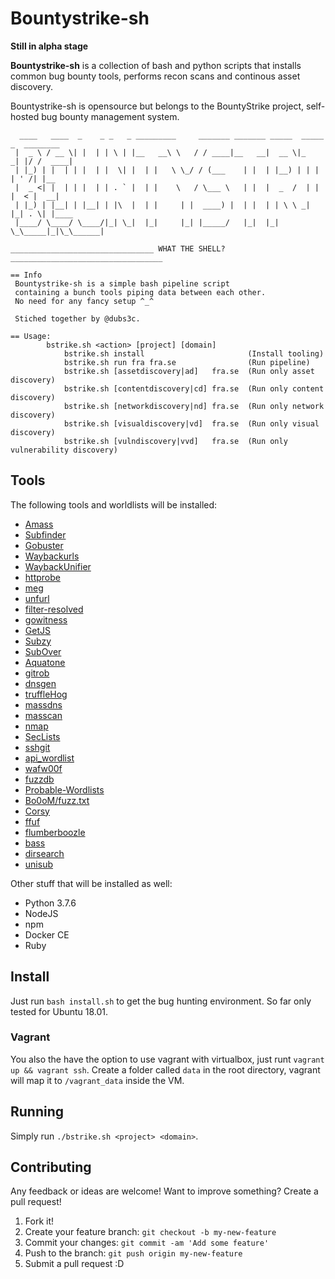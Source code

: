 
# Bountystrike-sh

**Still in alpha stage**

**Bountystrike-sh** is a collection of bash and python scripts that installs common bug bounty tools, performs recon scans and continous asset discovery.

Bountystrike-sh is opensource but belongs to the BountyStrike project, self-hosted bug bounty management system.

```
  ____   ____  _    _ _   _ _________     _______ _______ _____  _____ _  ________
 |  _ \ / __ \| |  | | \ | |__   __\ \   / / ____|__   __|  __ \|_   _| |/ /  ____|
 | |_) | |  | | |  | |  \| |  | |   \ \_/ / (___    | |  | |__) | | | | ' /| |__
 |  _ <| |  | | |  | | . ` |  | |    \   / \___ \   | |  |  _  /  | | |  < |  __|
 | |_) | |__| | |__| | |\  |  | |     | |  ____) |  | |  | | \ \ _| |_| . \| |____
 |____/ \____/ \____/|_| \_|  |_|     |_| |_____/   |_|  |_|  \_\_____|_|\_\______|

________________________________ WHAT THE SHELL?__________________________________

== Info
 Bountystrike-sh is a simple bash pipeline script
 containing a bunch tools piping data between each other.
 No need for any fancy setup ^_^

 Stiched together by @dubs3c.

== Usage:
        bstrike.sh <action> [project] [domain]
            bstrike.sh install                       (Install tooling)
            bstrike.sh run fra fra.se                (Run pipeline)
            bstrike.sh [assetdiscovery|ad]   fra.se  (Run only asset discovery)
            bstrike.sh [contentdiscovery|cd] fra.se  (Run only content discovery)
            bstrike.sh [networkdiscovery|nd] fra.se  (Run only network discovery)
            bstrike.sh [visualdiscovery|vd]  fra.se  (Run only visual discovery)
            bstrike.sh [vulndiscovery|vvd]   fra.se  (Run only vulnerability discovery)
```

## Tools

The following tools and worldlists will be installed:

* [Amass](https://github.com/OWASP/Amass)
* [Subfinder](https://github.com/projectdiscovery/subfinder)
* [Gobuster](https://github.com/OJ/gobuster)
* [Waybackurls](http://github.com/tomnomnom/waybackurls)
* [WaybackUnifier](https://github.com/mhmdiaa/waybackunifier)
* [httprobe](github.com/tomnomnom/httprobe)
* [meg](https://github.com/tomnomnom/meg)
* [unfurl](https://github.com/tomnomnom/unfurl)
* [filter-resolved](https://github.com/tomnomnom/hacks/tree/master/filter-resolved)
* [gowitness](https://github.com/sensepost/gowitness)
* [GetJS](https://github.com/003random/getJS)
* [Subzy](https://github.com/lukasikic/subzy)
* [SubOver](https://github.com/Ice3man543/SubOver)
* [Aquatone](https://github.com/michenriksen/aquatone)
* [gitrob](https://github.com/michenriksen/gitrob)
* [dnsgen](https://github.com/ProjectAnte/dnsgen)
* [truffleHog](https://github.com/dxa4481/truffleHog)
* [massdns](https://github.com/blechschmidt/massdns)
* [masscan](https://github.com/robertdavidgraham/masscan)
* [nmap](https://github.com/nmap/nmap)
* [SecLists](https://github.com/danielmiessler/SecLists)
* [sshgit](https://github.com/eth0izzle/shhgit)
* [api_wordlist](https://github.com/chrislockard/api_wordlist)
* [wafw00f](https://github.com/EnableSecurity/wafw00f)
* [fuzzdb](https://github.com/fuzzdb-project/fuzzdb)
* [Probable-Wordlists](https://github.com/berzerk0/Probable-Wordlists)
* [Bo0oM/fuzz.txt](https://github.com/Bo0oM/fuzz.txt)
* [Corsy](https://github.com/s0md3v/Corsy)
* [ffuf](https://github.com/ffuf/ffuf)
* [flumberboozle](https://github.com/fellchase/flumberboozle)
* [bass](https://github.com/Abss0x7tbh/bass)
* [dirsearch](https://github.com/maurosoria/dirsearch)
* [unisub](https://github.com/tomnomnom/hacks/tree/master/unisub)

Other stuff that will be installed as well:
* Python 3.7.6
* NodeJS
* npm
* Docker CE
* Ruby

## Install
Just run `bash install.sh` to get the bug hunting environment. So far only tested for Ubuntu 18.01.

### Vagrant
You also the have the option to use vagrant with virtualbox, just runt `vagrant up && vagrant ssh`. Create a folder called `data` in the root directory, vagrant will map it to `/vagrant_data` inside the VM.

## Running
Simply run `./bstrike.sh <project> <domain>`. 


## Contributing
Any feedback or ideas are welcome! Want to improve something? Create a pull request!

1. Fork it!
2. Create your feature branch: `git checkout -b my-new-feature`
3. Commit your changes: `git commit -am 'Add some feature'`
4. Push to the branch: `git push origin my-new-feature`
5. Submit a pull request :D
